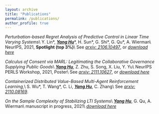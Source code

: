 ```yaml
---
layout: archive
title: "Publications"
permalink: /publications/
author_profile: true
---
```


*Perturbation-based Regret Analysis of Predictive Control in Linear Time Varying Systems*\\
Y. Lin\*, <u><b><i>Yang Hu</i></b></u>\*, H. Sun\*, G. Shi\*, G. Qu\*, A. Wierman\\
NeurIPS, 2021, **Spotlight (top 3%)**\\
See [*arxiv: 2106.10497*](https://arxiv.org/pdf/2106.10497.pdf), or [*download here*](/files/papers/2021_NeurIPS'21_MPC_perturbation.pdf)

*Calculus of Consent via MARL: Legitimating the Collaborative Governance Supplying Public Goods*\\
<u><b><i>Yang Hu</i></b></u>, Z. Zhu, S. Song, X. Liu, Y. Yu\\
NeurIPS PERLS Workshop, 2021, Poster\\
See [*arxiv: 2111.10627*](https://arxiv.org/pdf/2111.10627.pdf), or [*download here*](/files/papers/2021_PERLS'21_COVID19_MARL.pdf)

*Containerized Distributed Value-Based Multi-Agent Reinforcement Learning,*\\
S. Wu\*, T. Wang\*, C. Li, <u><b><i>Yang Hu</i></b></u>, C. Zhang\\
See [*arxiv: 2110.08169*](https://arxiv.org/pdf/2110.08169.pdf).

*On the Sample Complexity of Stabilizing LTI Systems*\\
<u><b><i>Yang Hu</i></b></u>, G. Qu, A. Wierman\\
manuscript in progress, 2021\\
[*download here*](/files/papers/sample_complexity.pdf)